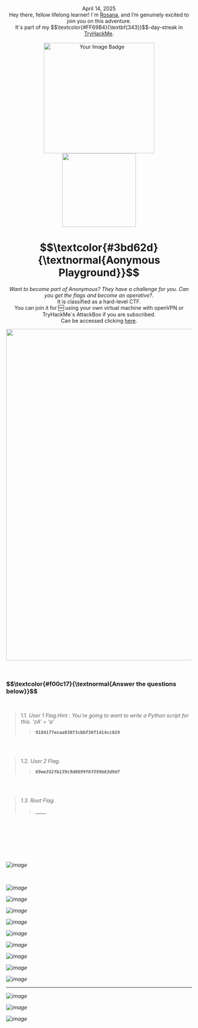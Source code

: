 <p align="center">April 14, 2025<br>
Hey there, fellow lifelong learner! I´m <a href="https://www.linkedin.com/in/rosanafssantos/">Rosana</a>, and I’m genuinely excited to join you on this adventure.<br>
It´s part of my $$\textcolor{#FF69B4}{\textbf{343}}$$-day-streak in  <a href="https://tryhackme.com">TryHackMe</a>.<br><br>
<img width="300px" src="" alt="Your Image Badge"><br>
<img width="200px" src="https://github.com/user-attachments/assets/4fe1cc18-807a-4b4f-8db2-7dc5f7c421ba"></p>
<h1 align="center"> $$\textcolor{#3bd62d}{\textnormal{Aonymous Playground}}$$</h1>
<p align="center"><em>Want to become part of Anonymous? They have a challenge for you. Can you get the flags and become an operative?</em>.<br>
 It is classified as a hard-level CTF.<br>
You can join it for 🆓 using your own virtual machine with openVPN or TryHackMe´s AttackBox if you are subscribed.<br>
Can be accessed clicking  <a href="https://tryhackme.com/room/anonymousplayground">here</a>.</p>

<p align="center"> <img width="900px" src="> </p>

<br>
<br>

<h2>Task 1 . Prove Yourself </h2>

<p>[  Start Machine  ]</p>

<p>
<em>Also credit goes to Sq00ky for the super special idea found in the initial foothold stage (not going to give any
spoilers away!)</em><br>

Please allow 3-5 minutes for the box to fully deploy once you hit the "Deploy" button.<br>

<br>

<h3 align="left"> $$\textcolor{#f00c17}{\textnormal{Answer the questions below}}$$ </h3>

<br>

> 1.1. <em>User 1 Flag.</em>Hint : <em>You're going to want to write a Python script for this. 'zA' = 'a'</em><br><a id='1.1'></a>
>> <strong><code>9184177ecaa83073cbbf36f1414cc029</code></strong><br>
<p></p>

<br>

<br>

> 1.2. <em>User 2 Flag.<br><a id='1.2'></a>
>> <strong><code>69ee352fb139c9d0699f6f399b63d9d7</code></strong><br>
<p></p>

<br>

<br>

> 1.3. <em>Root Flag.<br><a id='1.3'></a>
>> <strong><code>____</code></strong><br>
<p></p>

<br>
<br>
<br>



<br>
<br>
<br>


![image](https://github.com/user-attachments/assets/057f811b-e397-450b-bdfe-cae198031f9c)

<br>


![image](https://github.com/user-attachments/assets/a222a17f-a88b-46e2-a517-89229ce15e8d)

![image](https://github.com/user-attachments/assets/3cc859f3-91c3-4537-8bf5-bbfe8dd92467)


![image](https://github.com/user-attachments/assets/f3041164-e86c-496c-be53-9902a86acd0a)

![image](https://github.com/user-attachments/assets/615c8212-d4ee-4766-b9ca-652bbcf88f3c)

![image](https://github.com/user-attachments/assets/1a8fc6d6-a68d-41f5-ad1e-51e0179e938d)


![image](https://github.com/user-attachments/assets/343358f9-6c4a-4286-b5a4-994314a316f8)

![image](https://github.com/user-attachments/assets/739e730a-b5fc-44b6-b3b7-6f6451927ed7)

![image](https://github.com/user-attachments/assets/547696de-3cf5-4791-afa4-ff5182e6aeb1)

![image](https://github.com/user-attachments/assets/956199b1-7288-4058-b9c6-633733241a78)


---


![image](https://github.com/user-attachments/assets/eef4c330-b464-4668-b0ef-494fdbf67a0c)

![image](https://github.com/user-attachments/assets/6ed2d642-0ca5-467d-9045-09f241b93c6d)

![image](https://github.com/user-attachments/assets/4b010762-1831-4d90-b059-48646ac784dd)


















